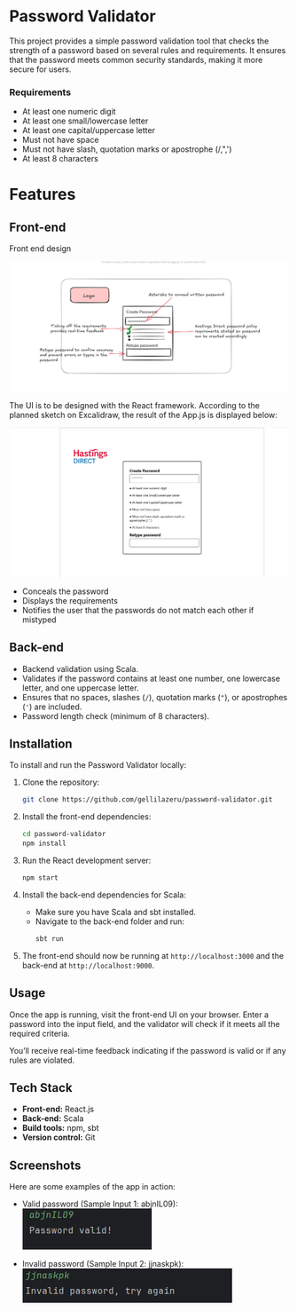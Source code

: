 # Password Validator

This project provides a simple password validation tool that checks the strength of a password based on several rules and requirements. It ensures that the password meets common security standards, making it more secure for users.

### Requirements
- At least one numeric digit
- At least one small/lowercase letter
- At least one capital/uppercase letter
- Must not have space
- Must not have slash, quotation marks or apostrophe (/,",')
- At least 8 characters

# Features

## Front-end

Front end design

![Excalidraw frontend design](images/Excalidraw.png)

The UI is to be designed with the React framework. According to the planned sketch on Excalidraw, the result of the App.js is displayed below:

![React Frontend](images/Frontend.png)

- Conceals the password
- Displays the requirements 
- Notifies the user that the passwords do not match each other if mistyped

## Back-end
- Backend validation using Scala.
- Validates if the password contains at least one number, one lowercase letter, and one uppercase letter.
- Ensures that no spaces, slashes (`/`), quotation marks (`"`), or apostrophes (`'`) are included.
- Password length check (minimum of 8 characters).


## Installation

To install and run the Password Validator locally:

1. Clone the repository:
   ```bash
   git clone https://github.com/gellilazeru/password-validator.git
   ```

2. Install the front-end dependencies:
   ```bash
   cd password-validator
   npm install
   ```

3. Run the React development server:
   ```bash
   npm start
   ```

4. Install the back-end dependencies for Scala:
   - Make sure you have Scala and sbt installed.
   - Navigate to the back-end folder and run:
     ```bash
     sbt run
     ```

5. The front-end should now be running at `http://localhost:3000` and the back-end at `http://localhost:9000`.

## Usage

Once the app is running, visit the front-end UI on your browser. Enter a password into the input field, and the validator will check if it meets all the required criteria.

You’ll receive real-time feedback indicating if the password is valid or if any rules are violated.

## Tech Stack
- **Front-end:** React.js
- **Back-end:** Scala
- **Build tools:** npm, sbt
- **Version control:** Git

## Screenshots

Here are some examples of the app in action:

- Valid password (Sample Input 1: abjnIL09):
  ![Valid Password](images/PasswordValid.png)

- Invalid password (Sample Input 2: jjnaskpk):
  ![Invalid Password](images/PasswordInvalid.png)



